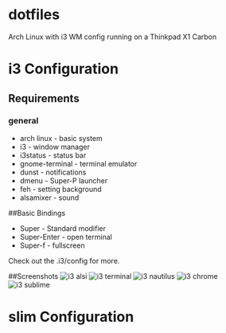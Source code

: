 dotfiles
========

Arch Linux with i3 WM config
running on a Thinkpad X1 Carbon


# i3 Configuration

## Requirements
### general
* arch linux - basic system
* i3 - window manager
* i3status - status bar
* gnome-terminal - terminal emulator
* dunst - notifications
* dmenu - Super-P launcher
* feh - setting background
* alsamixer - sound

##Basic Bindings
* Super - Standard modifier
* Super-Enter - open terminal
* Super-f - fullscreen

Check out the .i3/config for more.

##Screenshots
![i3 alsi](http://mohlerm.ch/img/i3_alsi.jpg)
![i3 terminal](http://mohlerm.ch/img/i3_terminal.jpg)
![i3 nautilus](http://mohlerm.ch/img/i3_nautilus.jpg)
![i3 chrome](http://mohlerm.ch/img/i3_chrome.jpg)
![i3 sublime](http://mohlerm.ch/img/i3_sublime.jpg)

# slim Configuration
